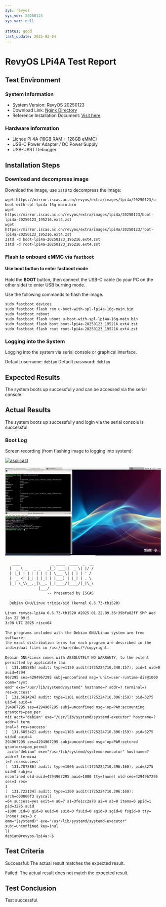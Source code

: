 ```yaml
---
sys: revyos
sys_ver: 20250123
sys_var: null

status: good
last_update: 2025-03-04
---
```


# RevyOS LPi4A Test Report

## Test Environment

### System Information

- System Version: RevyOS 20250123
- Download Link: [Nginx Directory](https://mirror.iscas.ac.cn/revyos/extra/images/lpi4a/20250123/)
- Reference Installation Document: [Visit here](https://revyos.github.io/docs/)

### Hardware Information

- Lichee Pi 4A (16GB RAM + 128GB eMMC)
- USB-C Power Adapter / DC Power Supply
- USB-UART Debugger

## Installation Steps

### Download and decompress image

Download the image, use `zstd` to decompress the image:

```shell
wget https://mirror.iscas.ac.cn/revyos/extra/images/lpi4a/20250123/u-boot-with-spl-lpi4a-16g-main.bin
wget https://mirror.iscas.ac.cn/revyos/extra/images/lpi4a/20250123/boot-lpi4a-20250123_195216.ext4.zst
wget https://mirror.iscas.ac.cn/revyos/extra/images/lpi4a/20250123/root-lpi4a-20250123_195216.ext4.zst
zstd -d boot-lpi4a-20250123_195216.ext4.zst
zstd -d root-lpi4a-20250123_195216.ext4.zst
```

### Flash to onboard eMMC via `fastboot`

#### Use boot button to enter fastboot mode

Hold the **BOOT** button, then connect the USB-C cable (to your PC on the other side) to enter USB burning mode.

Use the following commands to flash the image.

```shell
sudo fastboot devices
sudo fastboot flash ram u-boot-with-spl-lpi4a-16g-main.bin
sudo fastboot reboot
sudo fastboot flash uboot u-boot-with-spl-lpi4a-16g-main.bin
sudo fastboot flash boot boot-lpi4a-20250123_195216.ext4.zst
sudo fastboot flash root root-lpi4a-20250123_195216.ext4.zst
```

### Logging into the System

Logging into the system via serial console or graphical interface.

Default username: `debian`
Default password: `debian`

## Expected Results

The system boots up successfully and can be accessed via the serial console.

## Actual Results

The system boots up successfully and login via the serial console is successful.

### Boot Log

Screen recording (from flashing image to logging into system):

[![asciicast](https://asciinema.org/a/aG83MyK1jsHqWPD234Trl1GEp.svg)](https://asciinema.org/a/aG83MyK1jsHqWPD234Trl1GEp)

![A](A.jpg)

```log
   ____              _ ____  ____  _  __
  |  _ \ _   _ _   _(_) ___||  _ \| |/ /
  | |_) | | | | | | | \___ \| | | | ' / 
  |  _ <| |_| | |_| | |___) | |_| | . \ 
  |_| \_\\__,_|\__, |_|____/|____/|_|\_\
               |___/                    
                   -- Presented by ISCAS

  Debian GNU/Linux trixie/sid (kernel 6.6.73-th1520)

Linux revyos-lpi4a 6.6.73-th1520 #2025.01.22.09.36+39bfa82ff SMP Wed Jan 22 09:5
3:08 UTC 2025 riscv64

The programs included with the Debian GNU/Linux system are free software;
the exact distribution terms for each program are described in the
individual files in /usr/share/doc/*/copyright.

Debian GNU/Linux comes with ABSOLUTELY NO WARRANTY, to the extent
permitted by applicable law.
[  131.605585] audit: type=1130 audit(1725224710.340:157): pid=1 uid=0 auid=4294
967295 ses=4294967295 subj=unconfined msg='unit=user-runtime-dir@1000 comm="syst
emd" exe="/usr/lib/systemd/systemd" hostname=? addr=? terminal=? res=success'
[  131.661424] audit: type=1101 audit(1725224710.396:158): pid=3275 uid=0 auid=4
294967295 ses=4294967295 subj=unconfined msg='op=PAM:accounting grantors=pam_per
mit acct="debian" exe="/usr/lib/systemd/systemd-executor" hostname=? addr=? term
inal=? res=success'
[  131.685342] audit: type=1103 audit(1725224710.396:159): pid=3275 uid=0 auid=4
294967295 ses=4294967295 subj=unconfined msg='op=PAM:setcred grantors=pam_permit
 acct="debian" exe="/usr/lib/systemd/systemd-executor" hostname=? addr=? termina
l=? res=success'                                     
[  131.707886] audit: type=1006 audit(1725224710.396:160): pid=3275 uid=0 subj=u
nconfined old-auid=4294967295 auid=1000 tty=(none) old-ses=4294967295 ses=3 res=
1
[  131.722134] audit: type=1300 audit(1725224710.396:160): arch=c00000f3 syscall
=64 success=yes exit=4 a0=7 a1=3fe1cc2a70 a2=4 a3=0 items=0 ppid=1 pid=3275 auid
=1000 uid=0 gid=0 euid=0 suid=0 fsuid=0 egid=0 sgid=0 fsgid=0 tty=(none) ses=3 c
omm="(systemd)" exe="/usr/lib/systemd/systemd-executor" subj=unconfined key=(nul
l)
debian@revyos-lpi4a:~$ 
```

## Test Criteria

Successful: The actual result matches the expected result.

Failed: The actual result does not match the expected result.

## Test Conclusion

Test successful.